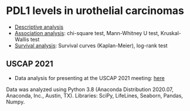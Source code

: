 # PDL1 levels in urothelial carcinomas
- [Descriptive analysis](https://github.com/alcideschaux/PDL1-GU/blob/master/01-DESCRIPTIVE.ipynb)
- [Association analysis](https://github.com/alcideschaux/PDL1-GU/blob/master/02-ASSOCIATION.ipynb): chi-square test, Mann-Whitney U test, Kruskal-Wallis test
- [Survival analysis](https://github.com/alcideschaux/PDL1-GU/blob/master/03-SURVIVAL.ipynb): Survival curves (Kaplan-Meier), log-rank test

## USCAP 2021
- Data analysis for presenting at the USCAP 2021 meeting: [here](https://github.com/alcideschaux/PDL1-GU/blob/master/USCAP2021.ipynb)


Data was analyzed using Python 3.8 (Anaconda Distribution 2020.07, Anaconda, Inc., Austin, TX). Libraries: SciPy, LifeLines, Seaborn, Pandas, Numpy.

